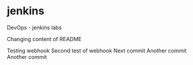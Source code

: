 # jenkins
DevOps - jenkins labs


Changing content of README

Testing webhook
Second test of webhook
Next commit
Another commit
Another commit
